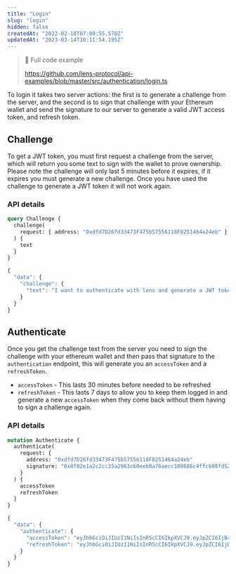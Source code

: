 ```yaml
---
title: "Login"
slug: "login"
hidden: false
createdAt: "2022-02-18T07:09:55.578Z"
updatedAt: "2023-03-14T10:11:54.195Z"
---
```


> 📘 Full code example
>
> <https://github.com/lens-protocol/api-examples/blob/master/src/authentication/login.ts>

To login it takes two server actions: the first is to generate a challenge from the server, and the second is to sign that challenge with your Ethereum wallet and send the signature to our server to generate a valid JWT access token, and refresh token.

## Challenge

To get a JWT token, you must first request a challenge from the server, which will return you some text to sign with the wallet to prove ownership. Please note the challenge will only last 5 minutes before it expires, if it expires you must generate a new challenge. Once you have used the challenge to generate a JWT token it will not work again.

### API details

```graphql Example operation
query Challenge {
  challenge(
    request: { address: "0xdfd7D26fd33473F475b57556118F8251464a24eb" }
  ) {
    text
  }
}
```

```javascript Example response
{
  "data": {
    "challenge": {
      "text": "I want to authenticate with lens and generate a JWT token at timestamp - 1645102996447. Auth request id - 6a01ffa229be678f03d705eb9b4c454554e2cef4be2c273fc0c9ed5be8762625"
    }
  }
}
```

## Authenticate

Once you get the challenge text from the server you need to sign the challenge with your ethereum wallet and then pass that signature to the `authentication` endpoint, this will generate you an `accessToken` and a `refreshToken`.

- `accessToken` - This lasts 30 minutes before needed to be refreshed
- `refreshToken` - This lasts 7 days to allow you to keep them logged in and generate a new `accessToken` when they come back without them having to sign a challenge again.

### API details

```graphql Example operation
mutation Authenticate {
  authenticate(
    request: {
      address: "0xdfd7D26fd33473F475b57556118F8251464a24eb"
      signature: "0x8f82e1a2c2cc35a2963c60eeb0a76aecc100686c4ffcb98fd522a90cba2f0b2642067c79cd6d0c9d239ed28a6882818f77bf546e774410236c730988bd14de5d1c"
    }
  ) {
    accessToken
    refreshToken
  }
}
```

```javascript Example response
{
  "data": {
    "authenticate": {
      "accessToken": "eyJhbGciOiJIUzI1NiIsInR5cCI6IkpXVCJ9.eyJpZCI6IjB4YjE5QzI4OTBjZjk0N0FEM2YwYjdkN0U1QTlmZkJjZTM2ZDNmOWJkMiIsInJvbGUiOiJub3JtYWwiLCJpYXQiOjE2NDUxMDQyMzEsImV4cCI6MTY0NTEwNjAzMX0.lwLlo3UBxjNGn5D_W25oh2rg2I_ZS3KVuU9n7dctGIU",
      "refreshToken": "eyJhbGciOiJIUzI1NiIsInR5cCI6IkpXVCJ9.eyJpZCI6IjB4YjE5QzI4OTBjZjk0N0FEM2YwYjdkN0U1QTlmZkJjZTM2ZDNmOWJkMiIsInJvbGUiOiJyZWZyZXNoIiwiaWF0IjoxNjQ1MTA0MjMxLCJleHAiOjE2NDUxOTA2MzF9.2Tdts-dLVWgTLXmah8cfzNx7sGLFtMBY7Z9VXcn2ZpE"
    }
  }
}
```
